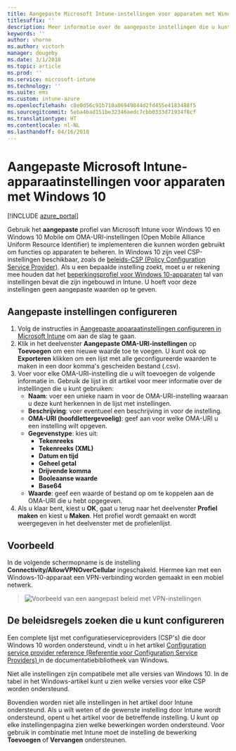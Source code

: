 ```yaml
---
title: Aangepaste Microsoft Intune-instellingen voor apparaten met Windows 10
titlesuffix: ''
description: Meer informatie over de aangepaste instellingen die u kunt configureren in een aangepast Windows 10-profiel.
keywords: ''
author: vhorne
ms.author: victorh
manager: dougeby
ms.date: 3/1/2018
ms.topic: article
ms.prod: ''
ms.service: microsoft-intune
ms.technology: ''
ms.suite: ems
ms.custom: intune-azure
ms.openlocfilehash: c8e0d56c91b710a86949844d2fd455e4183488f5
ms.sourcegitcommit: 5eba4bad151be32346aedc7cbb0333d71934f8cf
ms.translationtype: HT
ms.contentlocale: nl-NL
ms.lasthandoff: 04/16/2018
---
```

# <a name="microsoft-intune-custom-device-settings-for-devices-running-windows-10"></a>Aangepaste Microsoft Intune-apparaatinstellingen voor apparaten met Windows 10

[!INCLUDE [azure_portal](./includes/azure_portal.md)]

 Gebruik het **aangepaste** profiel van Microsoft Intune voor Windows 10 en Windows 10 Mobile om OMA-URI-instellingen (Open Mobile Alliance Uniform Resource Identifier) te implementeren die kunnen worden gebruikt om functies op apparaten te beheren. In Windows 10 zijn veel CSP-instellingen beschikbaar, zoals de [ beleids-CSP (Policy Configuration Service Provider)](https://technet.microsoft.com/itpro/windows/manage/how-it-pros-can-use-configuration-service-providers).
Als u een bepaalde instelling zoekt, moet u er rekening mee houden dat het [beperkingsprofiel voor Windows 10-apparaten](device-restrictions-windows-10.md) tal van instellingen bevat die zijn ingebouwd in Intune. U hoeft voor deze instellingen geen aangepaste waarden op te geven.

## <a name="configure-custom-settings"></a>Aangepaste instellingen configureren

1. Volg de instructies in [Aangepaste apparaatinstellingen configureren in Microsoft Intune](custom-settings-configure.md) om aan de slag te gaan.
1. Klik in het deelvenster **Aangepaste OMA-URI-instellingen** op **Toevoegen** om een nieuwe waarde toe te voegen. U kunt ook op **Exporteren** klikken om een lijst met alle geconfigureerde waarden te maken in een door komma's gescheiden bestand (.csv).
1. Voer voor elke OMA-URI-instelling die u wilt toevoegen de volgende informatie in. Gebruik de lijst in dit artikel voor meer informatie over de instellingen die u kunt gebruiken:
    - **Naam**: voer een unieke naam in voor de OMA-URI-instelling waaraan u deze kunt herkennen in de lijst met instellingen.
    - **Beschrijving**: voer eventueel een beschrijving in voor de instelling.
    - **OMA-URI (hoofdlettergevoelig)**: geef aan voor welke OMA-URI u een instelling wilt opgeven.
    - **Gegevenstype**: kies uit:
        - **Tekenreeks**
        - **Tekenreeks (XML)**
        - **Datum en tijd**
        - **Geheel getal**
        - **Drijvende komma**
        - **Booleaanse waarde**
        - **Base64**
    - **Waarde**: geef een waarde of bestand op om te koppelen aan de OMA-URI die u hebt opgegeven.
1. Als u klaar bent, kiest u **OK**, gaat u terug naar het deelvenster **Profiel maken** en kiest u **Maken**.
Het profiel wordt gemaakt en wordt weergegeven in het deelvenster met de profielenlijst.

## <a name="example"></a>Voorbeeld
In de volgende schermopname is de instelling **Connectivity/AllowVPNOverCellular** ingeschakeld. Hiermee kan met een Windows-10-apparaat een VPN-verbinding worden gemaakt in een mobiel netwerk.

> ![Voorbeeld van een aangepast beleid met VPN-instellingen](./media/custom-policy-example.png)


## <a name="how-to-find-the-policies-you-can-configure"></a>De beleidsregels zoeken die u kunt configureren

Een complete lijst met configuratieserviceproviders (CSP's) die door Windows 10 worden ondersteund, vindt u in het artikel [Configuration service provider reference (Referentie voor Configuration Service Providers) ](https://msdn.microsoft.com/windows/hardware/commercialize/customize/mdm/configuration-service-provider-reference) in de documentatiebibliotheek van Windows.

Niet alle instellingen zijn compatibele met alle versies van Windows 10. In de tabel in het Windows-artikel kunt u zien welke versies voor elke CSP worden ondersteund.

Bovendien worden niet alle instellingen in het artikel door Intune ondersteund. Als u wilt weten of de gewenste instelling door Intune wordt ondersteund, opent u het artikel voor de betreffende instelling. U kunt op elke instellingenpagina zien welke bewerkingen worden ondersteund. Voor gebruik in combinatie met Intune moet de instelling de bewerking **Toevoegen** of **Vervangen** ondersteunen.
